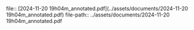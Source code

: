 file:: [2024-11-20 19h04m_annotated.pdf](../assets/documents/2024-11-20 19h04m_annotated.pdf)
file-path:: ../assets/documents/2024-11-20 19h04m_annotated.pdf
